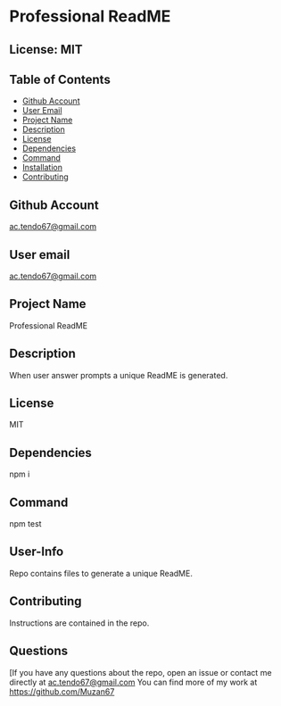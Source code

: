 
# Professional ReadME

## License: MIT  
### 

## Table of Contents

- [Github Account](#GithubAccount)
- [User Email](#UserEmail)
- [Project Name](#ProjectName)
- [Description](#Description)
- [License](#License)
- [Dependencies](#Dependencies)
- [Command](#Command)
- [Installation](#Installation)
- [Contributing](#Contributing)
   
## Github Account
ac.tendo67@gmail.com

## User email
ac.tendo67@gmail.com
        
## Project Name
Professional ReadME

## Description
When user answer prompts a unique ReadME is generated.

## License
MIT

## Dependencies
npm i

## Command
npm test

## User-Info
Repo contains files to generate a unique ReadME.

## Contributing
Instructions are contained in the repo.

## Questions
[If you have any questions about the repo, open an issue or contact me directly at ac.tendo67@gmail.com You can find more of my work at https://github.com/Muzan67
